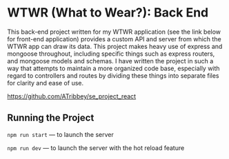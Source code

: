 # WTWR (What to Wear?): Back End

This back-end project written for my WTWR application (see the link below for front-end application) provides a custom API and server from which the WTWR app can draw its data. This project makes heavy use of express and mongoose throughout, including specific things such as express routers, and mongoose models and schemas. I have written the project in such a way that attempts to maintain a more organized code base, especially with regard to controllers and routes by dividing these things into separate files for clarity and ease of use.

https://github.com/ATribbey/se_project_react

## Running the Project

`npm run start` — to launch the server

`npm run dev` — to launch the server with the hot reload feature
